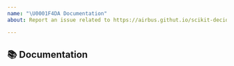 ```yaml
---
name: "\U0001F4DA Documentation"
about: Report an issue related to https://airbus.githut.io/scikit-decide

---
```


## 📚 Documentation

<!-- A clear and concise description of what content in https://airbus.githut.io/scikit-decide is an issue. -->
